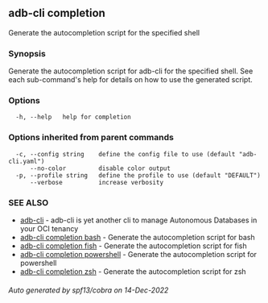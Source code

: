 ## adb-cli completion

Generate the autocompletion script for the specified shell

### Synopsis

Generate the autocompletion script for adb-cli for the specified shell.
See each sub-command's help for details on how to use the generated script.


### Options

```
  -h, --help   help for completion
```

### Options inherited from parent commands

```
  -c, --config string    define the config file to use (default "adb-cli.yaml")
      --no-color         disable color output
  -p, --profile string   define the profile to use (default "DEFAULT")
      --verbose          increase verbosity
```

### SEE ALSO

* [adb-cli](adb-cli.md)	 - adb-cli is yet another cli to manage Autonomous Databases in your OCI tenancy
* [adb-cli completion bash](adb-cli_completion_bash.md)	 - Generate the autocompletion script for bash
* [adb-cli completion fish](adb-cli_completion_fish.md)	 - Generate the autocompletion script for fish
* [adb-cli completion powershell](adb-cli_completion_powershell.md)	 - Generate the autocompletion script for powershell
* [adb-cli completion zsh](adb-cli_completion_zsh.md)	 - Generate the autocompletion script for zsh

###### Auto generated by spf13/cobra on 14-Dec-2022
